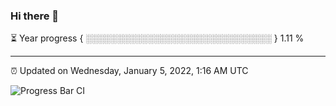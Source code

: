 ### Hi there 👋

⏳ Year progress { ░░░░░░░░░░░░░░░░░░░░░░░░░░░░░░ } 1.11 %

---

⏰ Updated on Wednesday, January 5, 2022, 1:16 AM UTC

![Progress Bar CI](https://github.com/arthurbuhl/arthurbuhl/workflows/Progress%20Bar%20CI/badge.svg)
